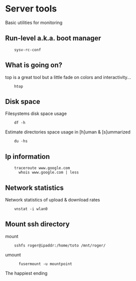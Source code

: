 <h1 class="header">Server tools</h1>
<p class="subtitle">Basic utilities for monitoring</p>

## Run-level a.k.a. boot manager

		sysv-rc-conf


## What is going on?

top is a great tool but a little fade on colors and interactivity...

		htop


## Disk space

Filesystems disk space usage

		df -h

Estimate directories space usage in [h]uman & [s]ummarized

		du -hs


## Ip information

		traceroute www.google.com
		  whois www.google.com | less


## Network statistics

Network statistics of upload & download rates

		vnstat -i wlan0


## Mount ssh directory

mount

		sshfs roger@ipaddr:/home/toto /mnt/roger/

umount

		  fusermount -u mountpoint

<p class="footer">The happiest ending</p>